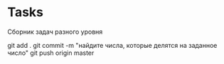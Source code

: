 # Tasks
Сборник задач разного уровня

git add .
git commit -m "найдите числа, которые делятся на заданное число"
git push origin master
